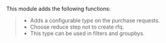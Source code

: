 This module adds the following functions:

> - Adds a configurable *type* on the purchase requests.
> - Choose reduce step not to create rfq.
> - This type can be used in filters and groupbys.
